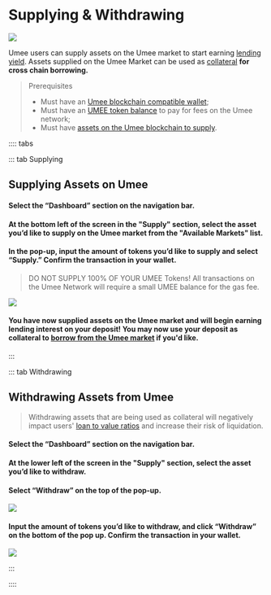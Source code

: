# Supplying & Withdrawing

![](/bg/supply-withdraw.png)

Umee users can supply assets on the Umee market to start earning [lending yield](/users/using-the-web-app/common-terms.html#supply-apr). Assets supplied on the Umee Market can be used as [collateral](/users/using-the-web-app/common-terms.html#collateral) **for cross chain borrowing.**

> Prerequisites
>
> * Must have an [Umee blockchain compatible wallet](/users/getting-started/creating-wallet.html#creating-an-umee-blockchain-compatible-wallet);
> * Must have an [UMEE token balance](/users/getting-started/funding-wallet) to pay for fees on the Umee network;
> * Must have [assets on the Umee blockchain to supply](/users/using-the-web-app/transferring-tokens).

:::: tabs

::: tab Supplying

## Supplying Assets on Umee

#### Select the “Dashboard” section on the navigation bar.

#### At the bottom left of the screen in the "Supply" section, select the asset you’d like to supply on the Umee market from the "Available Markets" list.

#### In the pop-up, input the amount of tokens you’d like to supply and select “Supply.” Confirm the transaction in your wallet.

> DO NOT SUPPLY 100% OF YOUR UMEE Tokens! All transactions on the Umee Network will require a small UMEE balance for the gas fee.

![](/bg/supply-3.png)

#### You have now supplied assets on the Umee market and will begin earning lending interest on your deposit! You may now use your deposit as collateral to [borrow from the Umee market](/users/using-the-web-app/borrow-repay) if you'd like.

:::

::: tab Withdrawing

## Withdrawing Assets from Umee

> Withdrawing assets that are being used as collateral will negatively impact users' [loan to value ratios](/users/using-the-web-app/common-terms.html#maximum-ltv) and increase their risk of liquidation.

#### Select the “Dashboard” section on the navigation bar.

#### At the lower left of the screen in the "Supply" section, select the asset you’d like to withdraw.

#### Select “Withdraw” on the top of the pop-up.

![](/bg/withdraw-2.png)

#### Input the amount of tokens you’d like to withdraw, and click “Withdraw” on the bottom of the pop up. Confirm the transaction in your wallet.

![](/bg/withdraw-3.png)

:::

::::